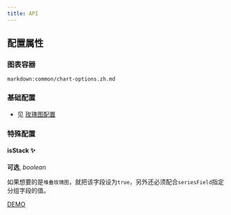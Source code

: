 ```yaml
---
title: API
---
```


## 配置属性

### 图表容器

`markdown:common/chart-options.zh.md`

### 基础配置

- 见 [玫瑰图配置](../../rose/basic/API.zh.md)

### 特殊配置

#### isStack ✨

**可选**, _boolean_

如果想要的是`堆叠玫瑰图`，就把该字段设为`true`，另外还必须配合`seriesField`指定分组字段的值。

[DEMO](../../rose/stacked#basic)
